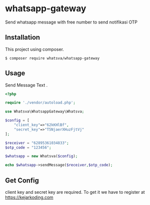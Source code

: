 # whatsapp-gateway
Send whatsapp message with free number to send notifikasi OTP

## Installation
This project using composer.
```
$ composer require whatsva/whatsapp-gateway
```

## Usage
Send Message Text .
```php
<?php

require './vendor/autoload.php';

use Whatsva\WhatsappGateway\Whatsva;

$config = [
    "client_key"=>"62kKHlBf",
    "secret_key"=>"T5NjaerXHuzFjtVj"
];

$receiver = "62895361034833";
$otp_code = "123456";

$whatsapp = new Whatsva($config);

echo $whatsapp->sendMessage($receiver,$otp_code);

```

## Get Config 
client key and secret key are required.
To get it we have to register at https://kejarkoding.com